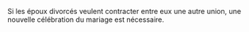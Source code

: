   
 Si les époux divorcés veulent contracter entre eux une autre union, une nouvelle célébration du mariage est nécessaire.  

  
